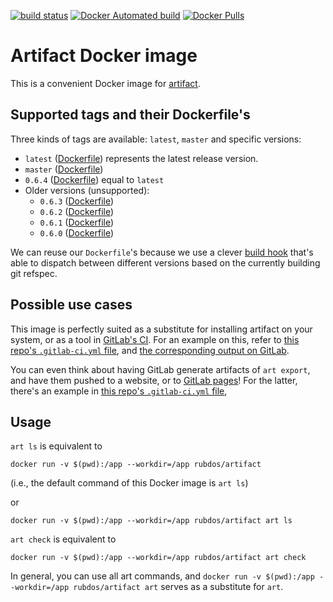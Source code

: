 [![build status](https://gitlab.com/rubdos/docker-artifact/badges/master/build.svg)](https://gitlab.com/rubdos/docker-artifact/commits/master)
[![Docker Automated build](https://img.shields.io/docker/automated/rubdos/artifact.svg)](https://hub.docker.com/r/rubdos/artifact/)
[![Docker Pulls](https://img.shields.io/docker/pulls/rubdos/artifact.svg)](https://hub.docker.com/r/rubdos/artifact/)

# Artifact Docker image

This is a convenient Docker image for [artifact](https://github.com/vitiral/artifact).

## Supported tags and their Dockerfile's

Three kinds of tags are available: `latest`, `master` and specific versions:

- `latest` ([Dockerfile](https://github.com/rubdos/docker-artifact/blob/master/Dockerfile))
  represents the latest release version.
- `master` ([Dockerfile](https://github.com/rubdos/docker-artifact/blob/master/Dockerfile.git))
- `0.6.4`  ([Dockerfile](https://github.com/rubdos/docker-artifact/blob/0.6.4/Dockerfile))
  equal to `latest`
- Older versions (unsupported):
  - `0.6.3` ([Dockerfile](https://github.com/rubdos/docker-artifact/blob/0.6.3/Dockerfile))
  - `0.6.2` ([Dockerfile](https://github.com/rubdos/docker-artifact/blob/0.6.2/Dockerfile))
  - `0.6.1` ([Dockerfile](https://github.com/rubdos/docker-artifact/blob/0.6.1/Dockerfile))
  - `0.6.0` ([Dockerfile](https://github.com/rubdos/docker-artifact/blob/0.6.0/Dockerfile))

We can reuse our `Dockerfile`'s because we use a clever
[build hook](https://github.com/rubdos/docker-artifact/blob/master/hooks/build)
that's able to dispatch between different versions based on the currently building git refspec.

## Possible use cases

This image is perfectly suited as a substitute for installing artifact on your system,
or as a tool in [GitLab's CI](https://about.gitlab.com/gitlab-ci/).
For an example on this, refer to
[this repo's `.gitlab-ci.yml` file](https://github.com/rubdos/docker-artifact/blob/master/.gitlab-ci.yml),
and [the corresponding output on GitLab](https://gitlab.com/rubdos/docker-artifact/pipelines).

You can even think about having GitLab generate artifacts of `art export`,
and have them pushed to a website, or to
[GitLab pages](https://rubdos.gitlab.io/docker-artifact/)!
For the latter, there's an example in
[this repo's `.gitlab-ci.yml` file](https://github.com/rubdos/docker-artifact/blob/master/.gitlab-ci.yml),

## Usage

`art ls` is equivalent to

```
docker run -v $(pwd):/app --workdir=/app rubdos/artifact
```

(i.e., the default command of this Docker image is `art ls`)

or

```
docker run -v $(pwd):/app --workdir=/app rubdos/artifact art ls
```

`art check` is equivalent to

```
docker run -v $(pwd):/app --workdir=/app rubdos/artifact art check
```

In general, you can use all art commands, and
`docker run -v $(pwd):/app --workdir=/app rubdos/artifact art`
serves as a substitute for `art`.
